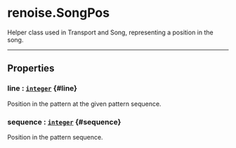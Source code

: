 # renoise.SongPos  
Helper class used in Transport and Song, representing a position in the song.  

---  
## Properties
### line : [`integer`](/API/builtins/integer.md) {#line}
Position in the pattern at the given pattern sequence.

### sequence : [`integer`](/API/builtins/integer.md) {#sequence}
Position in the pattern sequence.

  


